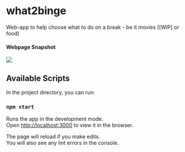 # what2binge

Web-app to help choose what to do on a break - be it movies ([WIP] or food)

#### Webpage Snapshot

![](https://user-images.githubusercontent.com/47673815/147850885-3a2ed113-98e6-4a92-964e-8e7e297fc841.png)

## Available Scripts

In the project directory, you can run:

### `npm start`

Runs the app in the development mode.\
Open [http://localhost:3000](http://localhost:3000) to view it in the browser.

The page will reload if you make edits.\
You will also see any lint errors in the console.
